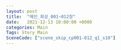 ```yaml
---
layout: post
title:  "메인_회상_001~012장"
date:   2021-12-13 10:00:00 +0000
categories: Main
Tags: Story Main
SceneCode: ["scene_skip_cp001-012_q1_s10"]
---
```

